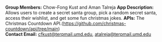 **Group Members:** Chow-Fong Kust and  Aman Talreja
**App Description:** Allows users to create a secret santa group, pick a random secret santa, access their wishlist, and get some fun christmas jokes.
**APIs:** The Christmas Countdown API.(https://github.com/christmas-countdown/api/tree/main)  
**Contact Email:** cfkust@terpmail.umd.edu, atalreja@terpmail.umd.edu  
